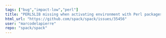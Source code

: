 ```yaml
---
tags: ["bug","impact-low","perl"]
title: "PERL5LIB missing when activating environment with Perl packages"
html_url: "https://github.com/spack/spack/issues/35456"
user: "marcodelapierre"
repo: "spack/spack"
---
```


